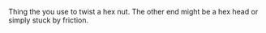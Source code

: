 Thing the you use to twist a hex nut. The other end might be a hex head or simply
stuck by friction.
